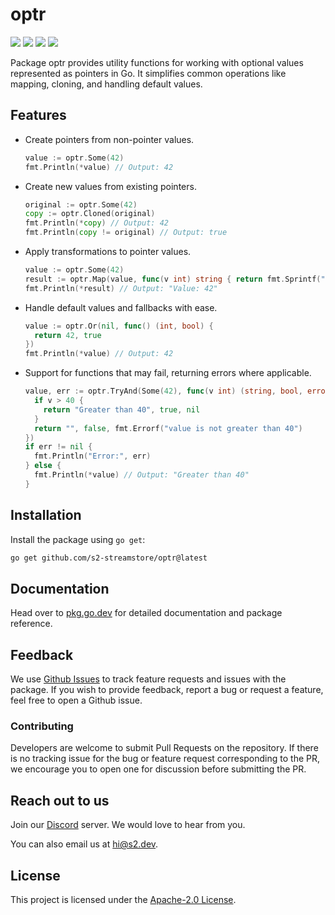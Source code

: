 # optr

[![](https://pkg.go.dev/badge/github.com/s2-streamstore/optr.svg)](https://pkg.go.dev/github.com/s2-streamstore/optr)
[![](https://img.shields.io/discord/1209937852528599092?logo=discord)](https://discord.gg/vTCs7kMkAf)
[![](https://github.com/s2-streamstore/optr/actions/workflows/ci.yml/badge.svg)](https://github.com/s2-streamstore/optr/actions?query=branch%3Amain++)
[![](https://img.shields.io/github/license/s2-streamstore/optr)](./LICENSE)

Package optr provides utility functions for working with optional values
represented as pointers in Go. It simplifies common operations like mapping,
cloning, and handling default values.

## Features

* Create pointers from non-pointer values.
  ```go
  value := optr.Some(42)
  fmt.Println(*value) // Output: 42
  ```

* Create new values from existing pointers.
  ```go
  original := optr.Some(42)
  copy := optr.Cloned(original)
  fmt.Println(*copy) // Output: 42
  fmt.Println(copy != original) // Output: true
  ```

* Apply transformations to pointer values.
  ```go
  value := optr.Some(42)
  result := optr.Map(value, func(v int) string { return fmt.Sprintf("Value: %d", v) })
  fmt.Println(*result) // Output: "Value: 42"
  ```

* Handle default values and fallbacks with ease.
  ```go
  value := optr.Or(nil, func() (int, bool) {
    return 42, true
  })
  fmt.Println(*value) // Output: 42
  ```

* Support for functions that may fail, returning errors where applicable.
  ```go
  value, err := optr.TryAnd(Some(42), func(v int) (string, bool, error) {
    if v > 40 {
      return "Greater than 40", true, nil
    }
    return "", false, fmt.Errorf("value is not greater than 40")
  })
  if err != nil {
    fmt.Println("Error:", err)
  } else {
    fmt.Println(*value) // Output: "Greater than 40"
  }
  ```

## Installation

Install the package using `go get`:

```bash
go get github.com/s2-streamstore/optr@latest
```

## Documentation

Head over to [pkg.go.dev](https://pkg.go.dev/github.com/s2-streamstore/optr)
for detailed documentation and package reference.

## Feedback

We use [Github Issues](https://github.com/s2-streamstore/optr/issues) to
track feature requests and issues with the package. If you wish to provide
feedback, report a bug or request a feature, feel free to open a Github issue.

### Contributing

Developers are welcome to submit Pull Requests on the repository. If there is
no tracking issue for the bug or feature request corresponding to the PR, we
encourage you to open one for discussion before submitting the PR.

## Reach out to us

Join our [Discord](https://discord.gg/vTCs7kMkAf) server. We would love to hear
from you.

You can also email us at [hi@s2.dev](mailto:hi@s2.dev).

## License

This project is licensed under the [Apache-2.0 License](./LICENSE).
